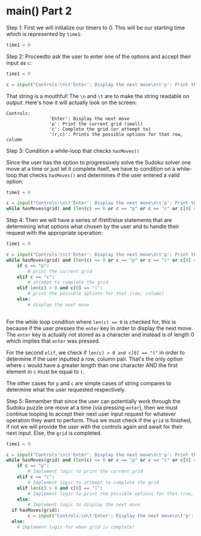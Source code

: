 <!--title={user input: main() part 2}-->

<!--badges={Algorithmns:21}-->

<!--concepts{User Input}-->

# main() Part 2

Step 1: First we will initialize our timers to 0. This will be our starting time which is represented by `time1`:

```python
time1 = 0
```

Step 2: Proceedto ask the user to enter one of the options and accept their input as `c`:

```python
time1 = 0

c = input("Controls:\n\t'Enter': Display the next move\n\t'p': Print the current grid (small)\n\t'c': Complete the grid (or attempt to)\n\t'(r,c)': Prints the possible options for that row, column\n")
```

That string is a mouthful! The `\n` and `\t` are to make the string readable on *output*. Here's how it will actually look on the screen:

```
Controls:
				'Enter': Display the next move
				'p': Print the current grid (small)
				'c': Complete the grid (or attempt to)
				'(r,c)': Prints the possible options for that row, column
```

Step 3: Condition a while-loop that checks `hasMoves()` 

Since the user has the option to progressively solve the Sudoku solver one move at a time or just let it complete itself, we have to condition on a while-loop that checks `hasMoves()` and determines if the user entered a valid option:

```python
time1 = 0

c = input("Controls:\n\t'Enter': Display the next move\n\t'p': Print the current grid (small)\n\t'c': Complete the grid (or attempt to)\n\t'(r,c)': Prints the possible options for that row, column\n")
while hasMoves(grid) and (len(c) == 0 or c == "p" or c == "c" or c[0] == "("):
```

Step 4: Then we will have a series of if/elif/else statements that are determining what options what chosen by the user and to handle their request with the appropriate operation:

```python
time1 = 0

c = input("Controls:\n\t'Enter': Display the next move\n\t'p': Print the current grid (small)\n\t'c': Complete the grid (or attempt to)\n\t'(r,c)': Prints the possible options for that row, column\n")
while hasMoves(grid) and (len(c) == 0 or c == "p" or c == "c" or c[0] == "("):
	if c == "p":
		# print the current grid
	elif c == "c":
		# attempt to complete the grid
	elif len(c) > 0 and c[0] == "(":
		# print the possible options for that (row, column)
	else:
		# display the next move
    
```

For the while loop condition where `len(c) == 0` is checked for, this is because if the user presses the `enter` key in order to display the next move. The `enter` key is actually not stored as a character and instead is of length 0 which implies that `enter` was pressed.

For the second `elif`, we check if `len(c) > 0 and c[0] == "("` in order to determine if the user inputted a row, column pair. That's the only option where `c` would have a greater length than one character AND the first element in `c` must be equal to `(`. 

The other cases for `p` and `c` are simple cases of string compares to determine what the user requested respectively.

Step 5: Remember that since the user can potentially work through the Sudoku puzzle one move at a time (via pressing `enter`), then we must continue looping to accept their next user input request for whatever operation they want to perform. Thus we must check if the `grid` is finished, if not we will provide the user with the controls again and await for their next input. Else, the `grid` is completed.

```python
time1 = 0

c = input("Controls:\n\t'Enter': Display the next move\n\t'p': Print the current grid (small)\n\t'c': Complete the grid (or attempt to)\n\t'(r,c)': Prints the possible options for that row, column\n")
while hasMoves(grid) and (len(c) == 0 or c == "p" or c == "c" or c[0] == "("):
	if c == "p":
		# Implement logic to print the current grid
	elif c == "c":
		# Implement logic to attempt to complete the grid
	elif len(c) > 0 and c[0] == "(":
		# Implement logic to print the possible options for that (row, column)
	else:
		# Implement logic to display the next move
  if hasMoves(grid):
		c = input("Controls:\n\t'Enter': Display the next move\n\t'p': Print the current grid (small)\n\t'c': Complete the grid (or attempt to)\n\t'(r,c)': Prints the possible options for that row, column\n")
  else:
    # Implement logic for when grid is complete!
```

